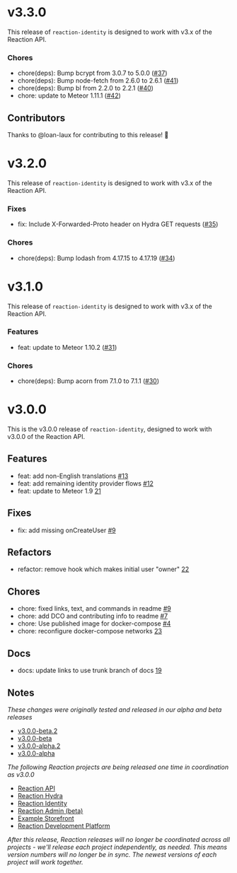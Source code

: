 # v3.3.0

This release of `reaction-identity` is designed to work with v3.x of the Reaction API.

### Chores

- chore(deps): Bump bcrypt from 3.0.7 to 5.0.0 ([#37](https://github.com/reactioncommerce/reaction-identity/pull/37))
- chore(deps): Bump node-fetch from 2.6.0 to 2.6.1 ([#41](https://github.com/reactioncommerce/reaction-identity/pull/41))
- chore(deps): Bump bl from 2.2.0 to 2.2.1 ([#40](https://github.com/reactioncommerce/reaction-identity/pull/40))
- chore: update to Meteor 1.11.1 ([#42](https://github.com/reactioncommerce/reaction-identity/pull/42))

## Contributors

Thanks to @loan-laux for contributing to this release! 🎉

# v3.2.0

This release of `reaction-identity` is designed to work with v3.x of the Reaction API.

### Fixes

- fix: Include X-Forwarded-Proto header on Hydra GET requests ([#35](http://github.com/reactioncommerce/reaction-identity/pull/35))

### Chores

- chore(deps): Bump lodash from 4.17.15 to 4.17.19 ([#34](http://github.com/reactioncommerce/reaction-identity/pull/34))

# v3.1.0

This release of `reaction-identity` is designed to work with v3.x of the Reaction API.

### Features

- feat: update to Meteor 1.10.2 ([#31](http://github.com/reactioncommerce/reaction-identity/pull/31))

### Chores

- chore(deps): Bump acorn from 7.1.0 to 7.1.1 ([#30](http://github.com/reactioncommerce/reaction-identity/pull/30))

# v3.0.0

This is the v3.0.0 release of `reaction-identity`, designed to work with v3.0.0 of the Reaction API.

## Features

- feat: add non-English translations [#13](https://github.com/reactioncommerce/reaction-identity/pull/13)
- feat: add remaining identity provider flows [#12](https://github.com/reactioncommerce/reaction-identity/pull/12)
- feat: update to Meteor 1.9 [21](https://github.com/reactioncommerce/reaction-identity/pull/21)

## Fixes

- fix: add missing onCreateUser [#9](https://github.com/reactioncommerce/reaction-identity/pull/14)

## Refactors

- refactor: remove hook which makes initial user "owner" [22](https://github.com/reactioncommerce/reaction-identity/pull/22)

## Chores

- chore: fixed links, text, and commands in readme [#9](https://github.com/reactioncommerce/reaction-identity/pull/9)
- chore: add DCO and contributing info to readme [#7](https://github.com/reactioncommerce/reaction-identity/pull/7)
- chore: Use published image for docker-compose [#4](https://github.com/reactioncommerce/reaction-identity/pull/4)
- chore: reconfigure docker-compose networks [23](https://github.com/reactioncommerce/reaction-identity/pull/23)

## Docs

- docs: update links to use trunk branch of docs [19](https://github.com/reactioncommerce/reaction-identity/pull/19)

## Notes

*These changes were originally tested and released in our alpha and beta releases*

- [v3.0.0-beta.2](https://github.com/reactioncommerce/reaction-identity/releases/tag/v3.0.0-beta.2)
- [v3.0.0-beta](https://github.com/reactioncommerce/reaction-identity/releases/tag/v3.0.0-beta)
- [v3.0.0-alpha.2](https://github.com/reactioncommerce/reaction-identity/releases/tag/v3.0.0-alpha.2)
- [v3.0.0-alpha](https://github.com/reactioncommerce/reaction-identity/releases/tag/v3.0.0-alpha)

*The following Reaction projects are being released one time in coordination as v3.0.0*

- [Reaction API](https://github.com/reactioncommerce/reaction)
- [Reaction Hydra](https://github.com/reactioncommerce/reaction-hydra)
- [Reaction Identity](https://github.com/reactioncommerce/reaction-identity)
- [Reaction Admin (beta)](https://github.com/reactioncommerce/reaction-admin)
- [Example Storefront](https://github.com/reactioncommerce/example-storefront)
- [Reaction Development Platform](https://github.com/reactioncommerce/reaction-development-platform)

*After this release, Reaction releases will no longer be coordinated across all projects - we'll release each project independently, as needed. This means version numbers will no longer be in sync. The newest versions of each project will work together.*
